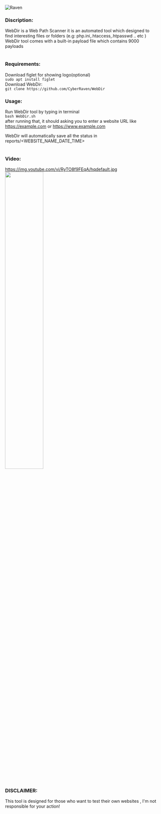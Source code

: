 ![Raven](https://user-images.githubusercontent.com/77549466/107131953-34108300-68ec-11eb-8bcf-3ab32f1ed741.jpg)

### **Discription:**<br/>
WebDir is a Web Path Scanner it is an automated tool which designed to find interesting files or folders (e.g: php.ini,.htaccess,.htpasswd .. etc )<br/>
WebDir tool comes with a built-in payload file which contains 9000 payloads <br/><br/>

### **Requirements:**<br/>
Download figlet for showing logo(optional)<br/>
`sudo apt install figlet`<br/>
Download WebDir:<br/>
`git clone https://github.com/CyberRaven/WebDir`<br/>

### **Usage:**<br/>
Run WebDir tool by typing in terminal<br/>
`bash WebDir.sh`<br/>
after running that, it should asking you to enter a website URL like https://example.com or https://www.example.com<br/>

WebDir will automatically save all the status in reports/<WEBSITE_NAME_DATE_TIME><br/><br/>

### **Video:**<br/>
https://img.youtube.com/vi/RyTO8f9FEqA/hqdefault.jpg
[<img src="https://img.youtube.com/vi/RyTO8f9FEqA/maxresdefault.jpg" width="50%">](https://youtu.be/RyTO8f9FEqA)

<br/><br/>
### **DISCLAIMER:**<br/>
This tool is designed for those who want to test their own websites , I'm not responsible for your action!
